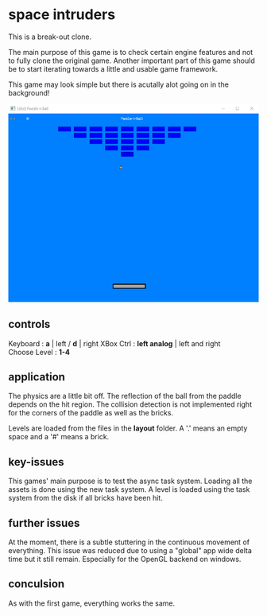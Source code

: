 # space intruders
This is a break-out clone. 

The main purpose of this game is to check certain engine features and not to fully clone the original game. Another important part of this game should be to start iterating towards a little and usable game framework. 

This game may look simple but there is acutally alot going on in the background!

![sample](https://github.com/aconstlink/games/blob/main/02_paddle_n_ball/sample_image.png "Sample Image")


## controls
Keyboard : **a** | left / **d** | right
XBox Ctrl : **left analog** | left and right  
Choose Level : **1-4**  

## application
The physics are a little bit off. The reflection of the ball from the paddle depends on the hit region. The collision detection is not implemented right for the corners of the paddle as well as the bricks.

Levels are loaded from the files in the __layout__ folder. A '.' means an empty space and a '#' means a brick.

## key-issues
This games' main purpose is to test the async task system. Loading all the assets is done using the new task system. A level is loaded using the task system from the disk if all bricks have been hit. 

## further issues
At the moment, there is a subtle stuttering in the continuous movement of everything. This issue was reduced due to using a "global" app wide delta time but it still remain. Especially for the OpenGL backend on windows.

## conculsion
As with the first game, everything works the same. 
